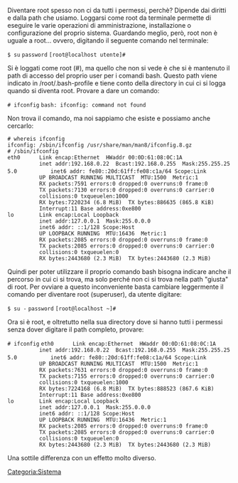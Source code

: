 Diventare root spesso non ci da tutti i permessi, perchè? Dipende dai diritti e dalla path che usiamo.
Loggarsi come root da terminale permette di eseguire le varie operazioni di amministrazione, installazione o configurazione del proprio sistema. Guardando meglio, però, root non è uguale a root... ovvero, digitando il seguente comando nel terminale:

`$ su`
`password`
`[root@localhost utente]#`

Si è loggati come root (\#), ma quello che non si vede è che si è mantenuto il path di accesso del proprio user per i comandi bash. Questo path viene indicato in /root/.bash-profile e tiene conto della directory in cui ci si logga quando si diventa root.
Provare a dare un comando:

`# ifconfig`
`bash: ifconfig: command not found`

Non trova il comando, ma noi sappiamo che esiste e possiamo anche cercarlo:

`# whereis ifconfig`
`ifconfig: /sbin/ifconfig /usr/share/man/man8/ifconfig.8.gz`
`# /sbin/ifconfig`
`eth0      Link encap:Ethernet  HWaddr 00:0D:61:08:0C:1A`
`          inet addr:192.168.0.22  Bcast:192.168.0.255  Mask:255.255.255.0`
`          inet6 addr: fe80::20d:61ff:fe08:c1a/64 Scope:Link`
`          UP BROADCAST RUNNING MULTICAST  MTU:1500  Metric:1`
`          RX packets:7591 errors:0 dropped:0 overruns:0 frame:0`
`          TX packets:7130 errors:0 dropped:0 overruns:0 carrier:0`
`          collisions:0 txqueuelen:1000`
`          RX bytes:7220234 (6.8 MiB)  TX bytes:886635 (865.8 KiB)`
`          Interrupt:11 Base address:0xe800`
`lo        Link encap:Local Loopback`
`          inet addr:127.0.0.1  Mask:255.0.0.0`
`          inet6 addr: ::1/128 Scope:Host`
`          UP LOOPBACK RUNNING  MTU:16436  Metric:1`
`          RX packets:2085 errors:0 dropped:0 overruns:0 frame:0`
`          TX packets:2085 errors:0 dropped:0 overruns:0 carrier:0`
`          collisions:0 txqueuelen:0`
`          RX bytes:2443680 (2.3 MiB)  TX bytes:2443680 (2.3 MiB)`

Quindi per poter utilizzare il proprio comando bash bisogna indicare anche il percorso in cui ci si trova, ma solo perché non ci si trova nella path "giusta" di root.
Per ovviare a questo inconveniente basta cambiare leggermente il comando per diventare root (superuser), da utente digitare:

`$ su -`
`password`
`[root@localhost ~]#`

Ora si è root, e oltretutto nella sua directory dove si hanno tutti i permessi senza dover digitare il path completo, provare:

`# ifconfig`
`eth0      Link encap:Ethernet  HWaddr 00:0D:61:08:0C:1A`
`          inet addr:192.168.0.22  Bcast:192.168.0.255  Mask:255.255.255.0`
`          inet6 addr: fe80::20d:61ff:fe08:c1a/64 Scope:Link`
`          UP BROADCAST RUNNING MULTICAST  MTU:1500  Metric:1`
`          RX packets:7631 errors:0 dropped:0 overruns:0 frame:0`
`          TX packets:7155 errors:0 dropped:0 overruns:0 carrier:0`
`          collisions:0 txqueuelen:1000`
`          RX bytes:7224168 (6.8 MiB)  TX bytes:888523 (867.6 KiB)`
`          Interrupt:11 Base address:0xe800`
`lo        Link encap:Local Loopback`
`          inet addr:127.0.0.1  Mask:255.0.0.0`
`          inet6 addr: ::1/128 Scope:Host`
`          UP LOOPBACK RUNNING  MTU:16436  Metric:1`
`          RX packets:2085 errors:0 dropped:0 overruns:0 frame:0`
`          TX packets:2085 errors:0 dropped:0 overruns:0 carrier:0`
`          collisions:0 txqueuelen:0`
`          RX bytes:2443680 (2.3 MiB)  TX bytes:2443680 (2.3 MiB)`

Una sottile differenza con un effetto molto diverso.

<Categoria:Sistema>
